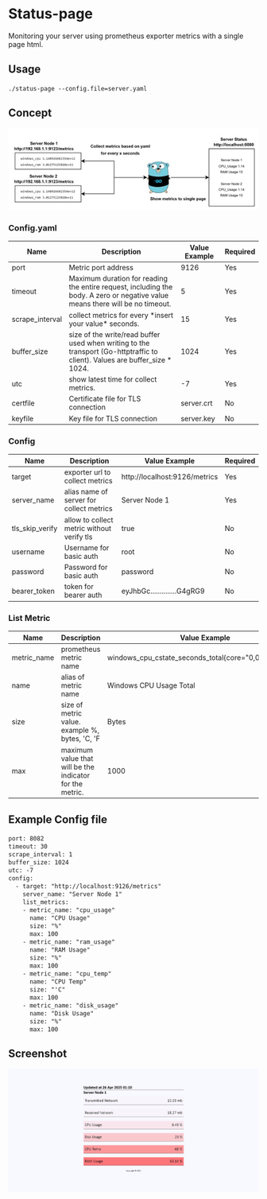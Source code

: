 # Status-page
Monitoring your server using prometheus exporter metrics with a single page html.

## Usage
```
./status-page --config.file=server.yaml
```

## Concept

![concept](/image/concept.jpg "")

<h3 id="Config-yaml">Config.yaml</h3>
<table>
<thead>
<tr>
<th>Name</th>
<th>Description</th>
<th>Value Example</th>
<th>Required</th>
</tr>
</thead>
<tbody><tr>
<td>port</td>
<td>Metric port address</td>
<td>9126</td>
<td>Yes</td>
</tr>
<tr>
<td>timeout</td>
<td>Maximum duration for reading the entire request, including the body. A zero or negative value means there will be no timeout.</td>
<td>5</td>
<td>Yes</td>
</tr>
<tr>
<td>scrape_interval</td>
<td>collect metrics for every *insert your value* seconds.</td>
<td>15</td>
<td>Yes</td>
</tr>
<tr>
<td>buffer_size</td>
<td>size of the write/read buffer used when writing to the transport (Go-httptraffic to client). Values are buffer_size * 1024.</td>
<td>1024</td>
<td>Yes</td>
</tr>
<tr>
<td>utc</td>
<td>show latest time for collect metrics.</td>
<td>-7</td>
<td>Yes</td>
</tr>
<tr>
<td>certfile</td>
<td>Certificate file for TLS connection</td>
<td>server.crt</td>
<td>No</td>
</tr>
<tr>
<td>keyfile</td>
<td>Key file for TLS connection</td>
<td>server.key</td>
<td>No</td>
</tr>
</tbody></table>

<h3 id="Config">Config</h3>
<table>
<thead>
<tr>
<th>Name</th>
<th>Description</th>
<th>Value Example</th>
<th>Required</th>
</tr>
</thead>
<tbody><tr>
<td>target</td>
<td>exporter url to collect metrics</td>
<td>http://localhost:9126/metrics</td>
<td>Yes</td>
</tr>
<tr>
<td>server_name</td>
<td>alias name of server for collect metrics</td>
<td>Server Node 1</td>
<td>Yes</td>
</tr>
<tr>
<td>tls_skip_verify</td>
<td>allow to collect metric without verify tls</td>
<td>true</td>
<td>No</td>
</tr>
<tr>
<td>username</td>
<td>Username for basic auth</td>
<td>root</td>
<td>No</td>
</tr>
<tr>
<td>password</td>
<td>Password for basic auth</td>
<td>password</td>
<td>No</td>
</tr>
<tr>
<td>bearer_token</td>
<td>token for bearer auth</td>
<td>eyJhbGc..............G4gRG9</td>
<td>No</td>
</tr>
</tbody></table>



<h3 id="List-metrics">List Metric</h3>
<table>
<thead>
<tr>
<th>Name</th>
<th>Description</th>
<th>Value Example</th>
<th>Required</th>
</tr>
</thead>
<tbody><tr>
<td>metric_name</td>
<td>prometheus metric name</td>
<td>windows_cpu_cstate_seconds_total{core="0,0",state="c1"}</td>
<td>Yes</td>
</tr>
<tr>
<td>name</td>
<td>alias of metric name</td>
<td>Windows CPU Usage Total</td>
<td>Yes</td>
</tr>
<tr>
<td>size</td>
<td>size of metric value. example %, bytes, 'C, 'F</td>
<td>Bytes</td>
<td>No</td>
</tr>
<tr>
<td>max</td>
<td>maximum value that will be the indicator for the metric.</td>
<td>1000</td>
<td>Yes</td>
</tr>
</tbody></table>

## Example Config file
```
port: 8082
timeout: 30
scrape_interval: 1
buffer_size: 1024
utc: -7
config:
  - target: "http://localhost:9126/metrics"
    server_name: "Server Node 1"
    list_metrics:
    - metric_name: "cpu_usage"
      name: "CPU Usage"
      size: "%"
      max: 100
    - metric_name: "ram_usage"
      name: "RAM Usage"
      size: "%"
      max: 100
    - metric_name: "cpu_temp"
      name: "CPU Temp"
      size: "'C"
      max: 100
    - metric_name: "disk_usage"
      name: "Disk Usage"
      size: "%"
      max: 100
```

## Screenshot

![page](/image/screenshot.png "")
